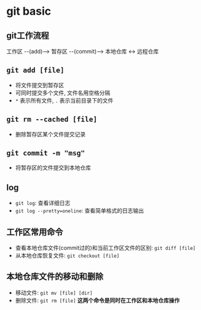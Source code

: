 # git basic

## git工作流程

工作区 --(add)--> 暂存区 --(commit)--> 本地仓库  ↔  远程仓库

## `git add [file]`

- 将文件提交到暂存区
- 可同时提交多个文件, 文件名用空格分隔
- `*` 表示所有文件, `.` 表示当前目录下的文件

## `git rm --cached [file]`

- 删除暂存区某个文件提交记录

## `git commit -m "msg"`

- 将暂存区的文件提交到本地仓库

## log

- `git log`: 查看详细日志
- `git log --pretty=oneline`: 查看简单格式的日志输出

## 工作区常用命令

- 查看本地仓库文件(commit过的)和当前工作区文件的区别: `git diff [file]`
- 从本地仓库恢复文件: `git checkout [file]`

## 本地仓库文件的移动和删除

- 移动文件: `git mv [file] [dir]`
- 删除文件: `git rm [file]`
**这两个命令是同时在工作区和本地仓库操作**




 

